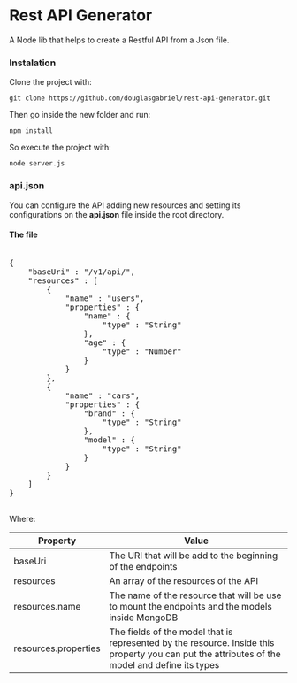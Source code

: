 # Rest API Generator

A Node lib that helps to create a Restful API from a Json file.

### Instalation

Clone the project with:

`git clone https://github.com/douglasgabriel/rest-api-generator.git`

Then go inside the new folder and run:

`npm install`

So execute the project with:

`node server.js`

### api.json

You can configure the API adding new resources and setting its configurations on the **api.json** file inside the root directory.

#### The file

<pre>

{
    "baseUri" : "/v1/api/",
    "resources" : [
        {
            "name" : "users",
            "properties" : {
                "name" : {
                    "type" : "String"
                },
                "age" : {
                    "type" : "Number"
                }
            }
        },
        {
            "name" : "cars",
            "properties" : {
                "brand" : {
                    "type" : "String"
                },
                "model" : {
                    "type" : "String"
                }
            }
        }
    ]
}

</pre>

Where:

| Property             | Value                                |
|----------------------|--------------------------------------|
| baseUri              | The URI that will be add to the beginning of the endpoints |
| resources            | An array of the resources of the API |
| resources.name       | The name of the resource that will be use to mount the endpoints and the models inside MongoDB |
| resources.properties | The fields of the model that is represented by the resource. Inside this property you can put the attributes of the model and define its types |

